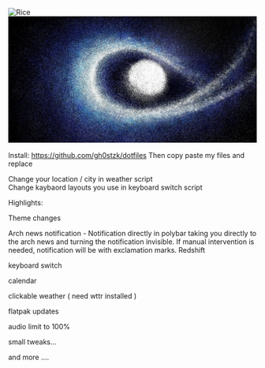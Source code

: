 ![Rice](https://github.com/saipheblue/Dotfiles/blob/main/Preview.png)
![Rice](https://github.com/saipheblue/Dotfiles/blob/main/rices/White/walls/127535181_p0.jpg)


Install: https://github.com/gh0stzk/dotfiles
Then copy paste my files and replace

Change your location / city in  weather script  
Change kaybaord layouts you use in keyboard switch script



Highlights:

Theme changes

Arch news notification - Notification directly in polybar taking you directly to the arch news and turning the notification invisible.
                         If manual intervention is needed, notification will be with exclamation marks.
Redshift

keyboard switch

calendar

clickable weather ( need wttr installed )

flatpak updates

audio limit to 100%

small tweaks...



and more ....
